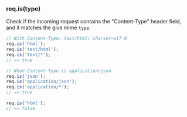 <h3 id='req.is'>req.is(type)</h3>

Check if the incoming request contains the "Content-Type"
header field, and it matches the give mime `type`.

```js
// With Content-Type: text/html; charset=utf-8
req.is('html');
req.is('text/html');
req.is('text/*');
// => true

// When Content-Type is application/json
req.is('json');
req.is('application/json');
req.is('application/*');
// => true

req.is('html');
// => false
```
